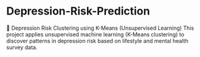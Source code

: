 # Depression-Risk-Prediction
🧠 Depression Risk Clustering using K-Means (Unsupervised Learning) This project applies unsupervised machine learning (K-Means clustering) to discover patterns in depression risk based on lifestyle and mental health survey data.
